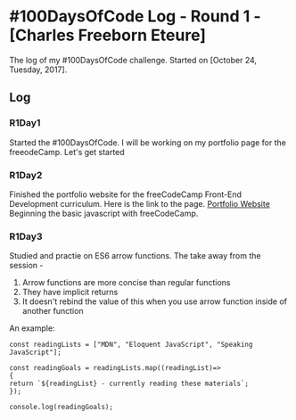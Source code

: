 # #100DaysOfCode Log - Round 1 - [Charles Freeborn Eteure]

The log of my #100DaysOfCode challenge. Started on [October 24, Tuesday, 2017].

## Log

### R1Day1 
Started the #100DaysOfCode. I will be working on my portfolio page for the freeodeCamp. Let's get started

### R1Day2
Finished the portfolio website for the freeCodeCamp Front-End Development curriculum. Here is the link to the page. [Portfolio Website](https://codepen.io/ceteure/full/RZpNBV/)
Beginning the basic javascript with freeCodeCamp.

### R1Day3

Studied and practie on ES6 arrow functions. The take away from the session -
1. Arrow functions are more concise than regular functions
2. They have implicit returns
3. It doesn't rebind the value of this when you use arrow function inside of another function

An example: 

```
const readingLists = ["MDN", "Eloquent JavaScript", "Speaking JavaScript"];

const readingGoals = readingLists.map((readingList)=>
{
return `${readingList} - currently reading these materials`;
});

console.log(readingGoals);
```
